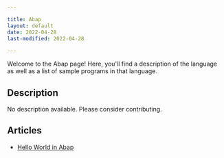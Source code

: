```yaml
---

title: Abap
layout: default
date: 2022-04-28
last-modified: 2022-04-28

---
```


Welcome to the Abap page! Here, you'll find a description of the language as well as a list of sample programs in that language.

## Description

No description available. Please consider contributing.

## Articles

- [Hello World in Abap](https://sampleprograms.io/projects/hello-world/abap)